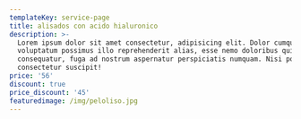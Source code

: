 ```yaml
---
templateKey: service-page
title: alisados con acido hialuronico
description: >-
  Lorem ipsum dolor sit amet consectetur, adipisicing elit. Dolor cumque
  voluptatum possimus illo reprehenderit alias, esse nemo doloribus quibusdam
  consequatur, fuga ad nostrum aspernatur perspiciatis numquam. Nisi possimus
  consectetur suscipit!
price: '56'
discount: true
price_discount: '45'
featuredimage: /img/peloliso.jpg
---
```


